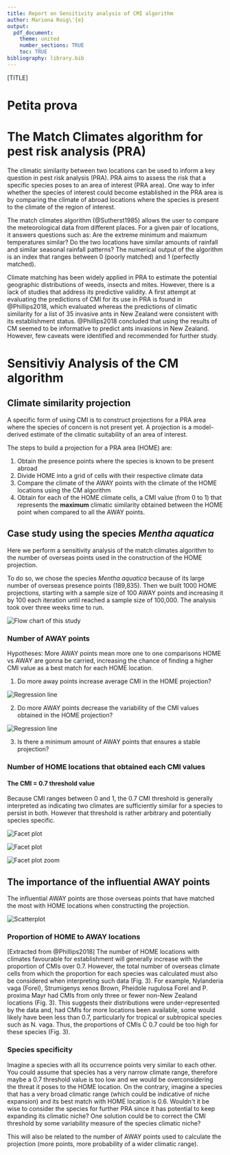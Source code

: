 ```yaml
---
title: Report on Sensitivity analysis of CMI algorithm
author: Mariona Roig\'{e}
output:
  pdf_document:
    theme: united
    number_sections: TRUE
    toc: TRUE
bibliography: library.bib
---
```


[TITLE]

# Petita prova

# The Match Climates algorithm for pest risk analysis (PRA)

The climatic similarity between two locations can be used to inform a key question in pest risk analysis (PRA). PRA aims to assess the risk that a specific species poses to an area of interest (PRA area). One way to infer whether the species of interest could become established in the PRA area is by comparing the climate of abroad locations where the species is present to the climate of the region of interest.

The match climates algorithm (@Sutherst1985) allows the user to compare the meteorological data from different places. For a given pair of locations, it answers questions such as: Are the extreme minimum and maixmum temperatures similar? Do the two locations have similar amounts of rainfall and similar seasonal rainfall patterns? The numerical output of the algorithm is an index that ranges between 0 (poorly matched) and 1 (perfectly matched).

Climate matching has been widely applied in PRA to estimate the potential geographic distributions of weeds, insects and mites. However, there is a lack of studies that address its predictive validity. A first attempt at evaluating the predictions of CMI for its use in PRA is found in @Phillips2018, which evaluated whereas the predictions of climatic similarity for a list of 35 invasive ants in New Zealand were consistent with its establishment status. @Phillips2018 concluded that using the results of CM seemed to be informative to predict ants invasions in New Zealand. However, few caveats were identified and recommended for further study.

# Sensitiviy Analysis of the CM algorithm

## Climate similarity projection

A specific form of using CMI is to construct projections for a PRA area where the species of concern is not present yet. A projection is a model-derived estimate of the climatic suitability of an area of interest.

The steps to build a projection for a PRA area (HOME) are:
1. Obtain the  presence points where the species is known to be present abroad
2. Divide HOME into a grid of cells with their respective climate data
3. Compare the climate of the AWAY points with the climate of the HOME locations using the CM algorithm
4. Obtain for each of the HOME climate cells, a CMI value (from 0 to 1) that represents the **maximum** climatic similarity obtained between the HOME point when compared to all the AWAY points.

## Case study using the species _Mentha aquatica_

Here we perform a sensitivity analysis of the match climates algorithm to the number of overseas points used in the construction of the HOME projection.

To do so, we chose the species _Mentha aquatica_ because of its large number of overseas presence points (189,835). Then we built 1000 HOME projections, starting with a sample size of 100 AWAY points and increasing it by 100 each iteration until reached a sample size of 100,000. The analysis took over three weeks time to run.

![Flow chart of this study](CMI-projections-NZ.png)

### Number of AWAY points

Hypotheses: More AWAY points mean more one to one comparisons HOME vs AWAY are gonna be carried, increasing the chance of finding a higher CMI value as a best match for each HOME location.

1. Do more away points increase average CMI in the HOME projection?

![Regression line](nz_proj_summarised/lm_meancMI_samplesize.png)

2. Do more AWAY points decrease the variability of the CMI values obtained in the HOME projection?

![Regression line](nz_proj_summarised/lm_sdCMI_samplesize.png)

3. Is there a minimum amount of AWAY points that ensures a stable projection?

### Number of HOME locations that obtained each CMI values
#### The CMI = 0.7 threshold value

Because CMI ranges between 0 and 1, the 0.7 CMI threshold is generally interpreted as indicating two climates are sufficiently similar for a species to persist in both. However that threshold is rather arbitrary and potentially species specific.

![Facet plot](nz_proj_summarised/04_out_cmis_fac_by_all_subsample_2018-10-22.png)

![Facet plot](nz_proj_summarised/04_out_cmis_fac_by_zoom_subsample_2018-10-22.png)

![Facet plot zoom](nz_proj_summarised/04_out_cmis_fac_by_finer_subsample_2018-10-21.png)


## The importance of the **influential** AWAY points

The influential AWAY points are those overseas points that have matched the most with HOME locations when constructing the projection.

![Scatterplot](nz_proj_summarised/influential_AWAY_points_scatterplot.png)


### Proportion of HOME to AWAY locations

[Extracted from @Phillips2018] The number of HOME locations with climates favourable for establishment will generally increase with the proportion of CMIs over 0.7. However, the total number of overseas climate cells from which the proportion for each species was calculated must also be considered when interpreting such data (Fig. 3). For example, Nylanderia vaga (Forel), Strumigenys xenos Brown, Pheidole rugulosa Forel and P. proxima Mayr had CMIs from only three or fewer non-New Zealand locations (Fig. 3). This suggests their distributions were under-represented by the data and, had CMIs for more locations been available, some would likely have been less than 0.7, particularly for tropical or subtropical species such as N. vaga. Thus, the
proportions of CMIs C 0.7 could be too high for these species (Fig. 3).



### Species specificity
Imagine a species  with all its occurrence points very similar to each other. You could assume that species has a very narrow climate range, therefore maybe a 0.7 threshold value is too low and we would be overconsidering the threat it poses to the HOME location. On the contrary, imagine a species that has a very broad climatic range (which could be indicative of niche expansion) and its best match with HOME location is 0.6. Wouldn't it be wise to consider the species for further PRA since it has potential to keep expanding its climatic niche?
One solution could be to correct the CMI threshold by some variability measure of the species climatic niche?

This will also be related to the number of AWAY points used to calculate the projection (more points, more probability of a wider climatic range).
